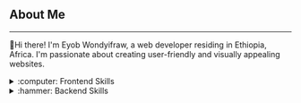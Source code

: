 ## About Me
---------------
👋Hi there! I'm Eyob Wondyifraw, a web developer residing in Ethiopia, Africa. I'm passionate about creating user-friendly and visually appealing websites.
<details>
  <summary>:computer: Frontend Skills</summary>
  <ul>
    <li>HTML</li>
    <li>CSS</li>
    <li>JavaScript</li>
    <li>Web API</li>
    <li>Tailwind CSS, Bootstrap</li>
    <li>React</li>
    <li>Redux</li>
    <li>Material UI</li>
  </ul>
</details>

<details>
  <summary>:hammer: Backend Skills</summary>
  <ul>
    <li>Node.js</li>
    <li>Express.js</li>
    <li>MongoDB</li>
  </ul>
</details>
